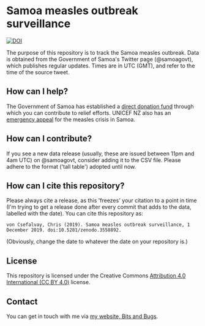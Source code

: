 # Samoa measles outbreak surveillance

[![DOI](https://zenodo.org/badge/225143525.svg)](https://zenodo.org/badge/latestdoi/225143525) 


The purpose of this repository is to track the Samoa measles outbreak. Data is 
obtained from the Government of Samoa's Twitter page (@samoagovt), which 
publishes regular updates. Times are in UTC (GMT), and refer to the time of 
the source tweet.

## How can I help?

The Government of Samoa has established a [direct donation fund](https://twitter.com/samoagovt/status/1199517609621774336) through which you can contribute to relief efforts. UNICEF NZ also has an [emergency appeal](https://www.unicef.org.nz/appeal/samoa-measles-emergency) for the measles crisis in Samoa.

## How can I contribute?

If you see a new data release (usually, these are issued between 11pm and 4am 
UTC) on @samoagovt, consider adding it to the CSV file. Please adhere to the 
format ('tall table') adopted until now.

## How can I cite this repository?

Please always cite a release, as this 'freezes' your citation to a point in 
time (I'm trying to get a release done after every commit that adds to the 
data, labelled with the date). You can cite this repository as:

```
von Csefalvay, Chris (2019). Samoa measles outbreak surveillance, 1 December 2019. doi:10.5281/zenodo.3558892.
```

(Obviously, change the date to whatever the date on your repository is.)

## License

This repository is licensed under the Creative Commons [Attribution 4.0 International (CC BY 4.0)](https://creativecommons.org/licenses/by/4.0/) license.

## Contact

You can get in touch with me via [my website, Bits and Bugs](https://bitsandbugs.io).

